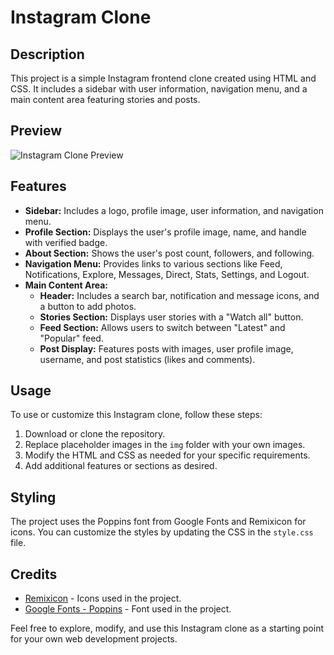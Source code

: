 # Instagram Clone

## Description

This project is a simple Instagram frontend clone created using HTML and CSS. It includes a sidebar with user information, navigation menu, and a main content area featuring stories and posts.

## Preview

![Instagram Clone Preview](preview.png)

## Features

- **Sidebar:** Includes a logo, profile image, user information, and navigation menu.
- **Profile Section:** Displays the user's profile image, name, and handle with verified badge.
- **About Section:** Shows the user's post count, followers, and following.
- **Navigation Menu:** Provides links to various sections like Feed, Notifications, Explore, Messages, Direct, Stats, Settings, and Logout.
- **Main Content Area:**
  - **Header:** Includes a search bar, notification and message icons, and a button to add photos.
  - **Stories Section:** Displays user stories with a "Watch all" button.
  - **Feed Section:** Allows users to switch between "Latest" and "Popular" feed.
  - **Post Display:** Features posts with images, user profile image, username, and post statistics (likes and comments).

## Usage

To use or customize this Instagram clone, follow these steps:

1. Download or clone the repository.
2. Replace placeholder images in the `img` folder with your own images.
3. Modify the HTML and CSS as needed for your specific requirements.
4. Add additional features or sections as desired.

## Styling

The project uses the Poppins font from Google Fonts and Remixicon for icons. You can customize the styles by updating the CSS in the `style.css` file.

## Credits

- [Remixicon](https://remixicon.com/) - Icons used in the project.
- [Google Fonts - Poppins](https://fonts.google.com/specimen/Poppins) - Font used in the project.



Feel free to explore, modify, and use this Instagram clone as a starting point for your own web development projects. 
